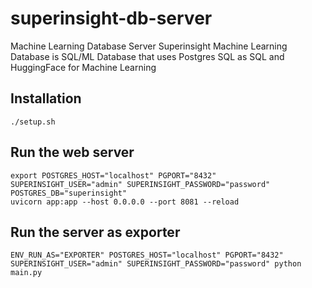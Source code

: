 # superinsight-db-server
Machine Learning Database Server
Superinsight Machine Learning Database is SQL/ML Database that uses Postgres SQL as SQL and HuggingFace for Machine Learning

## Installation
```
./setup.sh
```

## Run the web server
```
export POSTGRES_HOST="localhost" PGPORT="8432" SUPERINSIGHT_USER="admin" SUPERINSIGHT_PASSWORD="password" POSTGRES_DB="superinsight"
uvicorn app:app --host 0.0.0.0 --port 8081 --reload
```

## Run the server as exporter
```
ENV_RUN_AS="EXPORTER" POSTGRES_HOST="localhost" PGPORT="8432" SUPERINSIGHT_USER="admin" SUPERINSIGHT_PASSWORD="password" python main.py
```